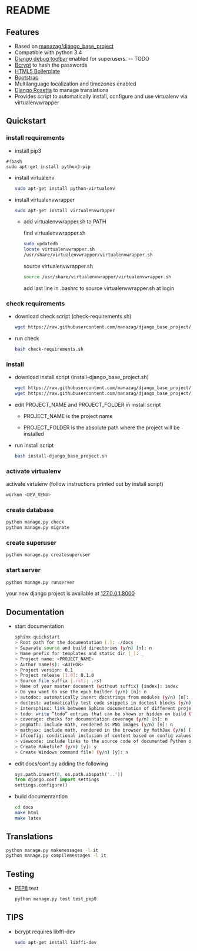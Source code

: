 README
======

## Features

- Based on [manazag/django_base_project](https://github.com/manazag/django_base_project)
- Compatible with python 3.4
- [Django debug toolbar](http://django-debug-toolbar.readthedocs.org/) enabled for superusers. -- TODO
- [Bcrypt](https://docs.djangoproject.com/en/1.8/topics/auth/passwords/#using-bcrypt-with-django) to hash the passwords
- [HTML5 Boilerplate](http://html5boilerplate.com/)
- [Bootstrap](http://getbootstrap.com/)
- Multilanguage localization and timezones enabled
- [Django Rosetta](http://django-rosetta.readthedocs.org/) to manage translations
- Provides script to automatically install, configure and use virtualenv via virtualenvwrapper


## Quickstart

### install requirements

- install pip3

```
#!bash
sudo apt-get install python3-pip
```

- install virtualenv

  ```bash
  sudo apt-get install python-virtualenv
  ```

- install virtualenvwrapper

  ```bash
  sudo apt-get install virtualenvwrapper
  ```

  - add virtualenvwrapper.sh to PATH

    find virtualenvwrapper.sh

    ```bash
    sudo updatedb
    locate virtualenvwrapper.sh
    /usr/share/virtualenvwrapper/virtualenvwrapper.sh
    ```

    source virtualenvwrapper.sh

    ```bash
    source /usr/share/virtualenvwrapper/virtualenvwrapper.sh
    ```

    add last line in .bashrc to source virtualenvwrapper.sh at login


### check requirements

- download check script (check-requirements.sh)

  ```bash
  wget https://raw.githubusercontent.com/manazag/django_base_project/master/utils/check-requirements.sh
  ```

- run check

  ```bash
  bash check-requirements.sh
  ```

### install

- download install script (install-django_base_project.sh)

  ```bash
  wget https://raw.githubusercontent.com/manazag/django_base_project/master/utils/install-django_base_project.sh
  wget https://raw.githubusercontent.com/manazag/django_base_project/master/utils/secret_key_generator.py
  ```

- edit PROJECT_NAME and PROJECT_FOLDER in install script

  - PROJECT_NAME is the project name

  - PROJECT_FOLDER is the absolute path where the project will be installed

- run install script

  ```bash
  bash install-django_base_project.sh
  ```

### activate virtualenv

activate virtulenv (follow instructions printed out by install script)

  ```bash
  workon <DEV_VENV>
  ```

### create database

  ```bash
  python manage.py check
  python manage.py migrate
  ```

### create superuser

  ```bash
  python manage.py createsuperuser
  ```

### start server

  ```bash
  python manage.py runserver
  ```

your new django project is available at [127.0.0.1:8000](http://127.0.0.1:8000)

## Documentation

- start documentation

  ```bash
  sphinx-quickstart
  > Root path for the documentation [.]: ./docs
  > Separate source and build directories (y/n) [n]: n
  > Name prefix for templates and static dir [_]: _
  > Project name: <PROJECT_NAME>
  > Author name(s): <AUTHOR>
  > Project version: 0.1
  > Project release [1.0]: 0.1.0
  > Source file suffix [.rst]: .rst
  > Name of your master document (without suffix) [index]: index
  > Do you want to use the epub builder (y/n) [n]: n
  > autodoc: automatically insert docstrings from modules (y/n) [n]: y
  > doctest: automatically test code snippets in doctest blocks (y/n) [n]: n
  > intersphinx: link between Sphinx documentation of different projects (y/n) [n]: n
  > todo: write “todo” entries that can be shown or hidden on build (y/n) [n]: n
  > coverage: checks for documentation coverage (y/n) [n]: n
  > pngmath: include math, rendered as PNG images (y/n) [n]: n
  > mathjax: include math, rendered in the browser by MathJax (y/n) [n]: n
  > ifconfig: conditional inclusion of content based on config values (y/n) [n]: n
  > viewcode: include links to the source code of documented Python objects (y/n) [n]: n
  > Create Makefile? (y/n) [y]: y
  > Create Windows command file? (y/n) [y]: n
  ```

- edit docs/conf.py adding the following

  ```python
  sys.path.insert(0, os.path.abspath('..'))
  from django.conf import settings
  settings.configure()
  ```

- build documentantion

  ```bash
  cd docs
  make html
  make latex
  ```

## Translations

  ```bash
  python manage.py makemessages -l it
  python manage.py compilemessages -l it
  ```

## Testing

- [PEP8](https://pypi.python.org/pypi/pep8) test

  ```bash
  python manage.py test test_pep8
  ```

## TIPS

- bcrypt requires libffi-dev

  ```bash
  sudo apt-get install libffi-dev
  ```
